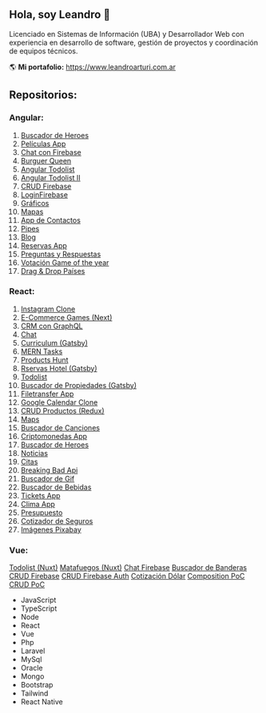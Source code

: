 ## Hola, soy Leandro 👋

Licenciado en Sistemas de Información (UBA) y Desarrollador Web con experiencia en desarrollo de software, gestión de proyectos y coordinación de equipos técnicos.

🌎 **Mi portafolio:** https://www.leandroarturi.com.ar 

## Repositorios:

### Angular:
1. [Buscador de Heroes](https://github.com/larturi/angular-buscador-heroes)
2. [Películas App](https://github.com/larturi/angular-peliculas)
3. [Chat con Firebase](https://github.com/larturi/angular-firechat)
4. [Burguer Queen](https://github.com/larturi/angular-burguer-queen)
5. [Angular Todolist](https://github.com/larturi/angular-todolist)
6. [Angular Todolist II](https://github.com/larturi/angular-task-list)
7. [CRUD Firebase](https://github.com/larturi/angular-crud-firebase)
8. [LoginFirebase](https://github.com/larturi/angular-login-firebase)
9. [Gráficos](https://github.com/larturi/angular-graficos)
10. [Mapas](https://github.com/larturi/angular-mapas)
11. [App de Contactos](https://github.com/larturi/angular-contact-list)
12. [Pipes](https://github.com/larturi/angular-pipes)
13. [Blog](https://github.com/larturi/angular-blog)
14. [Reservas App](https://github.com/larturi/angular-reservas-peluqueria)
15. [Preguntas y Respuestas](https://github.com/larturi/angular-preguntas-respuestas)
16. [Votación Game of the year](https://github.com/larturi/angular-goty)
17. [Drag & Drop Países](https://github.com/larturi/angular-drag-drop-paises)


### React:
1. [Instagram Clone](https://github.com/larturi/react-apollo-instaclone-client)
2. [E-Commerce Games (Next)](https://github.com/larturi/react-ecommerce-client)
3. [CRM con GraphQL](https://github.com/larturi/react-graphql-crm)
4. [Chat](https://github.com/larturi/react-chatapp-app)
5. [Curriculum (Gatsby)](https://github.com/larturi/react-gatsby-curriculum)
6. [MERN Tasks](https://github.com/larturi/react-mern-tasks)
7. [Products Hunt](https://github.com/larturi/react-next-producthunt)
8. [Rservas Hotel (Gatsby)](https://github.com/larturi/react-hotel-gatsby)
9. [Todolist](https://github.com/larturi/react-todolist-mern-cliente)
10. [Buscador de Propiedades (Gatsby)](https://github.com/larturi/react-propiedades-front-gatsby)
11. [Filetransfer App](https://github.com/larturi/react-filetransfer-cliente)
12. [Google Calendar Clone](https://github.com/larturi/react-journal-app)
13. [CRUD Productos (Redux)](https://github.com/larturi/react-redux-crud-productos)
14. [Maps](https://github.com/larturi/react-mapas-client)
15. [Buscador de Canciones](https://github.com/larturi/react-lyrics)
16. [Criptomonedas App](https://github.com/larturi/react-criptomonedas)
17. [Buscador de Heroes](https://github.com/larturi/react-heroes-app)
18. [Noticias](https://github.com/larturi/react-noticias)
19. [Citas](https://github.com/larturi/react-citas)
20. [Breaking Bad Api](https://github.com/larturi/react-brakingbad-api)
21. [Buscador de Gif](https://github.com/larturi/react-gift-app)
22. [Buscador de Bebidas](https://github.com/larturi/react-drinks)
23. [Tickets App](https://github.com/larturi/react-tickets-app)
24. [Clima App](https://github.com/larturi/react-clima)
25. [Presupuesto](https://github.com/larturi/react-presupuesto)
26. [Cotizador de Seguros](https://github.com/larturi/react-cotizador)
27. [Imágenes Pixabay](https://github.com/larturi/react-imagenes-pixabay)


### Vue:
[Todolist (Nuxt)](https://github.com/larturi/vue-nuxt-todolist-client)
[Matafuegos (Nuxt)](https://github.com/larturi/vue-nuxt-matafuegos)
[Chat Firebase](https://github.com/larturi/vue-auth-bd-chat-firebase)
[Buscador de Banderas](https://github.com/larturi/vue-buscador-banderas)
[CRUD Firebase](https://github.com/larturi/vue-crud-firebase)
[CRUD Firebase Auth](https://github.com/larturi/vue-crud-firebase-auth)
[Cotización Dólar](https://github.com/larturi/vue-axios-vuetify-dolar)
[Composition PoC](https://github.com/larturi/vue-composition-poc)
[CRUD PoC](https://github.com/larturi/vue-crud-node-frontend)




- JavaScript
- TypeScript
- Node
- React
- Vue
- Php 
- Laravel
- MySql
- Oracle
- Mongo
- Bootstrap
- Tailwind
- React Native





